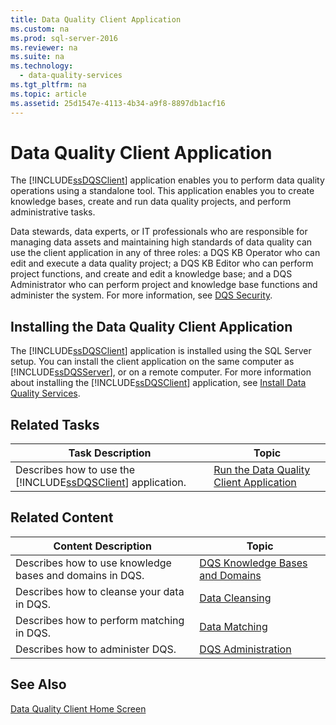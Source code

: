 ```yaml
---
title: Data Quality Client Application
ms.custom: na
ms.prod: sql-server-2016
ms.reviewer: na
ms.suite: na
ms.technology: 
  - data-quality-services
ms.tgt_pltfrm: na
ms.topic: article
ms.assetid: 25d1547e-4113-4b34-a9f8-8897db1acf16
---
```

# Data Quality Client Application
  The [!INCLUDE[ssDQSClient](../../Token/Other/ssDQSClient_md.md)] application enables you to perform data quality operations using a standalone tool. This application enables you to create knowledge bases, create and run data quality projects, and perform administrative tasks.  
  
 Data stewards, data experts, or IT professionals who are responsible for managing data assets and maintaining high standards of data quality can use the client application in any of three roles: a DQS KB Operator who can edit and execute a data quality project; a DQS KB Editor who can perform project functions, and create and edit a knowledge base; and a DQS Administrator who can perform project and knowledge base functions and administer the system. For more information, see [DQS Security](../../Topics/TopicNameNotContainA/DQS-Security.md).  
  
## Installing the Data Quality Client Application  
 The [!INCLUDE[ssDQSClient](../../Token/Other/ssDQSClient_md.md)] application is installed using the SQL Server setup. You can install the client application on the same computer as [!INCLUDE[ssDQSServer](../../Token/Other/ssDQSServer_md.md)], or on a remote computer. For more information about installing the [!INCLUDE[ssDQSClient](../../Token/Other/ssDQSClient_md.md)] application, see [Install Data Quality Services](../../Topics/TopicNameNotContainA/Install-Data-Quality-Services.md).  
  
## Related Tasks  
  
|Task Description|Topic|  
|----------------------|-----------|  
|Describes how to use the [!INCLUDE[ssDQSClient](../../Token/Other/ssDQSClient_md.md)] application.|[Run the Data Quality Client Application](../../Topics/TopicNameNotContainA/Run-the-Data-Quality-Client-Application.md)|  
  
## Related Content  
  
|Content Description|Topic|  
|-------------------------|-----------|  
|Describes how to use knowledge bases and domains in DQS.|[DQS Knowledge Bases and Domains](../../Topics/TopicNameNotContainA/DQS-Knowledge-Bases-and-Domains.md)|  
|Describes how to cleanse your data in DQS.|[Data Cleansing](../../Topics/TopicNameNotContainA/Data-Cleansing.md)|  
|Describes how to perform matching in DQS.|[Data Matching](../../Topics/TopicNameNotContainA/Data-Matching.md)|  
|Describes how to administer DQS.|[DQS Administration](../../Topics/TopicNameNotContainA/DQS-Administration.md)|  
  
## See Also  
 [Data Quality Client Home Screen](../../Topics/TopicNameNotContainA/Data-Quality-Client-Home-Screen.md)  
  
  